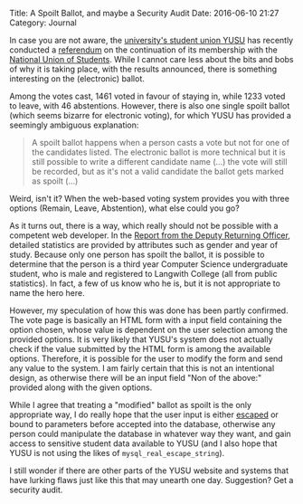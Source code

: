 Title: A Spoilt Ballot, and maybe a Security Audit
Date: 2016-06-10 21:27
Category: Journal

In case you are not aware, the [university's student union YUSU](https://yusu.org) has recently conducted a [referendum](https://www.yusu.org/blog/view/1572) on the continuation of its membership with the [National Union of Students](http://www.nus.org.uk/). While I cannot care less about the bits and bobs of why it is taking place, with the results announced, there is something interesting on the (electronic) ballot.

Among the votes cast, 1461 voted in favour of staying in, while 1233 voted to leave, with 46 abstentions. However, there is also one single spoilt ballot (which seems bizarre for electronic voting), for which YUSU has provided a seemingly ambiguous explanation:

> A spoilt ballot happens when a person casts a vote but not for one of the candidates listed. The electronic ballot is more technical but it is still possible to write a different candidate name (...)  the vote will still be recorded, but as it's not a valid candidate the ballot gets marked as spoilt (...)

Weird, isn't it? When the web-based voting system provides you with three options (Remain, Leave, Abstention), what else could you go? 

As it turns out, there is a way, which really should not be possible with a competent web developer. In the [Report from the Deputy Returning Officer](http://www.yusu.org/docs/yusu-nus-referendum-report-2016.pdf), detailed statistics are provided by attributes such as gender and year of study. Because only one person has spoilt the ballot, it is possible to determine that the person is a third year Computer Science undergraduate student, who is male and registered to Langwith College (all from public statistics). In fact, a few of us know who he is, but it is not appropriate to name the hero here.

However, my speculation of how this was done has been partly confirmed. The vote page is basically an HTML form with a input field containing the option chosen, whose value is dependent on the user selection among the provided options. It is very likely that YUSU's system does not actually check if the value submitted by the HTML form is among the available options. Therefore, it is possible for the user to modify the form and send any value to the system. I am fairly certain that this is not an intentional design, as otherwise there will be an input field "Non of the above:" provided along with the given options. 

While I agree that treating a "modified" ballot as spoilt is the only appropriate way, I do really hope that the user input is either [escaped](https://en.wikipedia.org/wiki/Secure_input_and_output_handling) or bound to parameters before accepted into the database, otherwise any person could manipulate the database in whatever way they want, and gain access to sensitive student data available to YUSU (and I also hope that YUSU is not using the likes of `mysql_real_escape_string`). 

I still wonder if there are other parts of the YUSU website and systems that have lurking flaws just like this that may unearth one day. Suggestion? Get a security audit.
